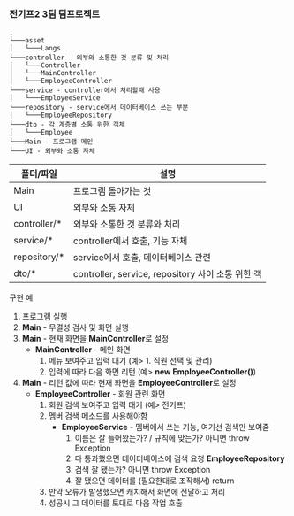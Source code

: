 ### 전기프2 3팀 팀프로젝트

```
.
└───asset 
│   └───Langs
└───controller - 외부와 소통한 것 분류 및 처리
│   └───Controller
│   └───MainController
│   └───EmployeeController
└───service - controller에서 처리할때 사용
│   └───EmployeeService
└───repository - service에서 데이터베이스 쓰는 부분
│   └───EmployeeRepository
└───dto - 각 계층별 소통 위한 객체
│   └───Employee
└───Main - 프로그램 메인
└───UI - 외부와 소통 자체
```

|폴더/파일|설명|
|------|---|
|Main|프로그램 돌아가는 것|
|UI|외부와 소통 자체|
|controller/*|외부와 소통한 것 분류와 처리|
|service/*|controller에서 호출, 기능 자체|
|repository/*|service에서 호출, 데이터베이스 관련|
|dto/*|controller, service, repository 사이 소통 위한 객|


구현 예
 1. 프로그램 실행
 2. **Main** - 무결성 검사 및 화면 실행
 3. **Main** - 현재 화면을 **MainController**로 설정
    * **MainController** - 메인 화면 
        1. 메뉴 보여주고 입력 대기 (예> 1. 직원 선택 및 관리)
        2. 입력에 따라 다음 화면 리턴 (예> **new EmployeeController()**)
 4. **Main** - 리턴 값에 따라 현재 화면을 **EmployeeController**로 설정
    * **EmployeeController** - 회원 관련 화면
        1. 회원 검색 보여주고 입력 대기 (예> 전기프)
        2. 멤버 검색 메소드를 사용해야함
            * **EmployeeService** - 멤버에서 쓰는 기능, 여기선 검색만 보여줌
                1. 이름은 잘 들어왔는가? / 규칙에 맞는가? 아니면 throw Exception
                2. 다 통과했으면 데이터베이스에 검색 요청 **EmployeeRepository**
                3. 검색 잘 됐는가? 아니면 throw Exception
                4. 잘 됐으면 데이터를 (필요한대로 조작해서) return 
        3. 만약 오류가 발생했으면 캐치해서 화면에 전달하고 처리
        4. 성공시 그 데이터를 토대로 다음 작업 호출